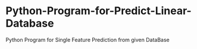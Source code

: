 # Python-Program-for-Predict-Linear-Database
Python Program for Single Feature Prediction from given DataBase
